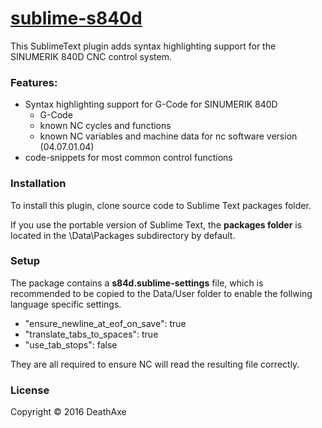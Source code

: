 # [sublime-s840d](https://github.com/deathaxe/sublime-s840d)

This SublimeText plugin adds syntax highlighting support for the
SINUMERIK 840D CNC control system.

### Features:
* Syntax highlighting support for G-Code for SINUMERIK 840D
	* G-Code
	* known NC cycles and functions
	* known NC variables and machine data for nc software version (04.07.01.04)
* code-snippets for most common control functions

### Installation
To install this plugin, clone source code to Sublime Text packages folder.

If you use the portable version of Sublime Text, the **packages folder**
is located in the \Data\Packages subdirectory by default.

### Setup

The package contains a **s84d.sublime-settings** file, which is recommended
to be copied to the Data/User folder to enable the follwing language specific
settings.

- "ensure_newline_at_eof_on_save": true
- "translate_tabs_to_spaces": true
- "use_tab_stops": false

They are all required to ensure NC will read the resulting file correctly.

### License
Copyright &copy; 2016 DeathAxe